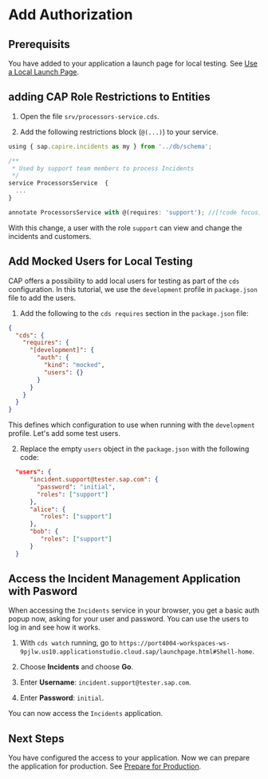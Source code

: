 # Add Authorization

## Prerequisits
You have added to your application a launch page for local testing. See [Use a Local Launch Page](Use_a_Local_Launch_Page.md).

## adding CAP Role Restrictions to Entities

1. Open the file `srv/processors-service.cds`.

2. Add the following restrictions block (`@(...)`) to your service.

```js
using { sap.capire.incidents as my } from '../db/schema';

/**
 * Used by support team members to process Incidents
 */
service ProcessorsService  {
  ...
}

annotate ProcessorsService with @(requires: 'support'); //[!code focus]
```

With this change, a user with the role `support` can view and change the incidents and customers.

## Add Mocked Users for Local Testing

CAP offers a possibility to add local users for testing as part of the `cds` configuration. In this tutorial, we use the `development` profile in `package.json` file to add the users.

1. Add the following to the `cds requires` section in the `package.json` file:

```json
{
  "cds": {
    "requires": {
      "[development]": {
        "auth": {
          "kind": "mocked",
          "users": {}
        }
      }
    }
  }
}
```

This defines which configuration to use when running with the `development` profile.
Let's add some test users.

2. Replace the empty `users` object in the `package.json` with the following code:

```json
  "users": {
      "incident.support@tester.sap.com": {
        "password": "initial",
        "roles": ["support"]
      },
      "alice": {
         "roles": ["support"]
      },
      "bob": {
         "roles": ["support"]
      }
  }
```

## Access the Incident Management Application with Pasword

When accessing the `Incidents` service in your browser, you get a basic auth popup now, asking for your user and password. You can use the users to log in and see how it works.

1. With `cds watch` running, go to `https://port4004-workspaces-ws-9pjlw.us10.applicationstudio.cloud.sap/launchpage.html#Shell-home`.

2. Choose **Incidents** and choose **Go**.

3. Enter **Username**: `incident.support@tester.sap.com`.

4. Enter **Password**: `initial`.

You can now access the `Incidents` application.

## Next Steps

You have configured the access to your application. Now we can prepare the application for production. See [Prepare for Production](Prepare_for_Production.md). 
